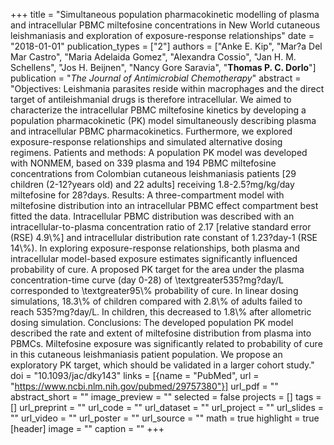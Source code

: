 +++
title = "Simultaneous population pharmacokinetic modelling of plasma and intracellular PBMC miltefosine concentrations in New World cutaneous leishmaniasis and exploration of exposure-response relationships"
date = "2018-01-01"
publication_types = ["2"]
authors = ["Anke E. Kip", "Mar?a Del Mar Castro", "Maria Adelaida Gomez", "Alexandra Cossio", "Jan H. M. Schellens", "Jos H. Beijnen", "Nancy Gore Saravia", "**Thomas P. C. Dorlo**"]
publication = "_The Journal of Antimicrobial Chemotherapy_"
abstract = "Objectives: Leishmania parasites reside within macrophages and the direct target of antileishmanial drugs is therefore intracellular. We aimed to characterize the intracellular PBMC miltefosine kinetics by developing a population pharmacokinetic (PK) model simultaneously describing plasma and intracellular PBMC pharmacokinetics. Furthermore, we explored exposure-response relationships and simulated alternative dosing regimens. Patients and methods: A population PK model was developed with NONMEM, based on 339 plasma and 194 PBMC miltefosine concentrations from Colombian cutaneous leishmaniasis patients [29 children (2-12?years old) and 22 adults] receiving 1.8-2.5?mg/kg/day miltefosine for 28?days. Results: A three-compartment model with miltefosine distribution into an intracellular PBMC effect compartment best fitted the data. Intracellular PBMC distribution was described with an intracellular-to-plasma concentration ratio of 2.17 [relative standard error (RSE) 4.9\\%] and intracellular distribution rate constant of 1.23?day-1 (RSE 14\\%). In exploring exposure-response relationships, both plasma and intracellular model-based exposure estimates significantly influenced probability of cure. A proposed PK target for the area under the plasma concentration-time curve (day 0-28) of \\textgreater535?mg?day/L corresponded to \\textgreater95\\% probability of cure. In linear dosing simulations, 18.3\\% of children compared with 2.8\\% of adults failed to reach 535?mg?day/L. In children, this decreased to 1.8\\% after allometric dosing simulation. Conclusions: The developed population PK model described the rate and extent of miltefosine distribution from plasma into PBMCs. Miltefosine exposure was significantly related to probability of cure in this cutaneous leishmaniasis patient population. We propose an exploratory PK target, which should be validated in a larger cohort study."
doi = "10.1093/jac/dky143"
links = [{name = "PubMed", url = "https://www.ncbi.nlm.nih.gov/pubmed/29757380"}]
url_pdf = ""
abstract_short = ""
image_preview = ""
selected = false
projects = []
tags = []
url_preprint = ""
url_code = ""
url_dataset = ""
url_project = ""
url_slides = ""
url_video = ""
url_poster = ""
url_source = ""
math = true
highlight = true
[header]
image = ""
caption = ""
+++
